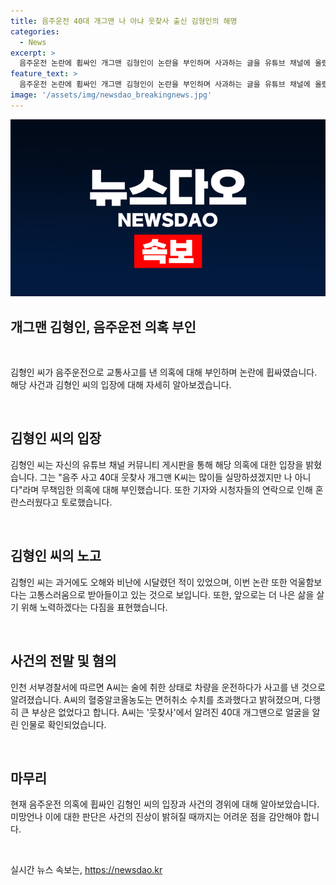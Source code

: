 ```yaml
---
title: 음주운전 40대 개그맨 나 아냐 웃찾사 출신 김형인의 해명
categories:
  - News
excerpt: >
  음주운전 논란에 휩싸인 개그맨 김형인이 논란을 부인하며 사과하는 글을 유튜브 채널에 올렸다. 과거에도 오해를 받은 경험이 있었고, 현재 상황에 대한 억울함보다는 업보로 생각한다고 전했다. 불구속 입건된 A씨는 술에 취한 상태로 차량을 몰고 도로에 전복시켰으며, 혈중알코올농도는 면허취소 수치 이상이었다. 상황에 대한 논란이 지속되고 있다.
feature_text: >
  음주운전 논란에 휩싸인 개그맨 김형인이 논란을 부인하며 사과하는 글을 유튜브 채널에 올렸다. 과거에도 오해를 받은 경험이 있었고, 현재 상황에 대한 억울함보다는 업보로 생각한다고 전했다. 불구속 입건된 A씨는 술에 취한 상태로 차량을 몰고 도로에 전복시켰으며, 혈중알코올농도는 면허취소 수치 이상이었다. 상황에 대한 논란이 지속되고 있다.
image: '/assets/img/newsdao_breakingnews.jpg'
---
```


<p><img src="/assets/img/newsdao_breakingnews.jpg" alt="firstkoreanews 속보" /></p>

<h2>개그맨 김형인, 음주운전 의혹 부인</h2>

<p data-ke-size="size16">&nbsp;</p>

<p>김형인 씨가 음주운전으로 교통사고를 낸 의혹에 대해 부인하며 논란에 휩싸였습니다. 해당 사건과 김형인 씨의 입장에 대해 자세히 알아보겠습니다.</p>

<p data-ke-size="size16">&nbsp;</p>

<h2 data-ke-size="size26">김형인 씨의 입장</h2>

<p>김형인 씨는 자신의 유튜브 채널 커뮤니티 게시판을 통해 해당 의혹에 대한 입장을 밝혔습니다. 그는 "음주 사고 40대 웃찾사 개그맨 K씨는 많이들 실망하셨겠지만 나 아니다"라며 무책임한 의혹에 대해 부인했습니다. 또한 기자와 시청자들의 연락으로 인해 혼란스러웠다고 토로했습니다.</p>

<p data-ke-size="size16">&nbsp;</p>

<h2 data-ke-size="size26">김형인 씨의 노고</h2>

<p>김형인 씨는 과거에도 오해와 비난에 시달렸던 적이 있었으며, 이번 논란 또한 억울함보다는 고통스러움으로 받아들이고 있는 것으로 보입니다. 또한, 앞으로는 더 나은 삶을 살기 위해 노력하겠다는 다짐을 표현했습니다.</p>

<p data-ke-size="size16">&nbsp;</p>

<h2 data-ke-size="size26">사건의 전말 및 혐의</h2>

<p>인천 서부경찰서에 따르면 A씨는 술에 취한 상태로 차량을 운전하다가 사고를 낸 것으로 알려졌습니다. A씨의 혈중알코올농도는 면허취소 수치를 초과했다고 밝혀졌으며, 다행히 큰 부상은 없었다고 합니다. A씨는 '웃찾사'에서 알려진 40대 개그맨으로 얼굴을 알린 인물로 확인되었습니다.</p>

<p data-ke-size="size16">&nbsp;</p>

<h2 data-ke-size="size26">마무리</h2>

<p>현재 음주운전 의혹에 휩싸인 김형인 씨의 입장과 사건의 경위에 대해 알아보았습니다. 미망언나 이에 대한 판단은 사건의 진상이 밝혀질 때까지는 어려운 점을 감안해야 합니다.</p>

<p data-ke-size="size16">&nbsp;</p>
실시간 뉴스 속보는, <a href="https://newsdao.kr" rel="dofollow">https://newsdao.kr</a>


